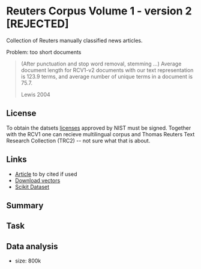 [article]: https://jmlr.csail.mit.edu/papers/volume5/lewis04a/lewis04a.pdf
[vec_download]: https://jmlr.csail.mit.edu/papers/volume5/lewis04a/
[scikit_dataset]: https://scikit-learn.org/stable/modules/generated/sklearn.datasets.fetch_rcv1.html?highlight=rcv1
[nist_download]: https://trec.nist.gov/data/reuters/reuters.html


# Reuters Corpus Volume 1 - version 2 [REJECTED]

Collection of Reuters manually classified news articles.

Problem: too short documents

> (After punctuation and stop word removal, stemming ...) Average document
> length for RCV1-v2 documents with our text representation is 123.9 terms, and
> average number of unique terms in a document is 75.7.
>
> Lewis 2004

## License

To obtain the datsets [licenses][nist_download] approved by NIST must be signed.
Together with the RCV1 one can recieve multilingual corpus and Thomas Reuters
Text Research Collection (TRC2) -- not sure what that is about.


## Links

- [Article][article] to by cited if used
- [Download vectors][vec_download]
- [Scikit Dataset][scikit_dataset]

## Summary

## Task

## Data analysis

- size: 800k

